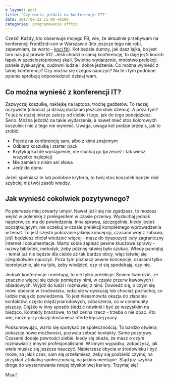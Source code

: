 ```yaml
---
o layout: post
title: 'Czy warto jeździć na konferencje IT?'
date: 2017-09-22 21:00 +0100
categories: programowanie offtop
---
```


Cześć! Każdy, kto obserwuje mojego FB, wie, że aktualnie przebywam na konferencji FrontEnd-con w Warszawie (kto jeszcze tego nie robi, zapewniam, że warto - [koci fb](https://www.facebook.com/kotzrodlowy/)). Kot będzie dumny, jak dasz lajka, bo jest tam nas już prawie 512. Jeśli chodzi o samą konferencję, to daję jej 5 kocich łapek w sześciostopniowej skali. Świetne wydarzenie, mnóstwo prelekcji, panele dyskusyjne, cudowni ludzie i dobre jedzenie. Co można wynieść z takiej konferencji? Czy można się czegoś nauczyć? Na te i tym podobne pytania spróbuję odpowiedzieć dzisiaj wam. 

## Co można wynieść z konferencji IT? 

Zazwyczaj koszulkę, naklejkę na laptopa, trochę gadżetów. To raczej oczywiste (chociaż ja dzisiaj dostałam jeszcze słoik dżemu). A poza tym? To już w dużej mierze zależy od ciebie i tego, jak do tego podejdziesz. Serio. Można jeździć na takie wydarzenia, a nawet mieć stos kolorowych koszulek i nic z tego nie wynieść. Uwaga, uwaga kot podaje przepis, jak to zrobić:

* Pojedź na konferencję sam, albo z kimś znajomym
* Odbierz koszulkę i starter pack
* Krytykuj każde wystąpienie, nie słuchaj go (przecież i tak wiesz wszystko najlepiej)
* Nie zamień z nikim ani słowa
* Jedź do domu

Jeżeli spełniasz te lub podobne kryteria, to twój stos koszulek będzie rósł szybciej niż twój zasób wiedzy. 

## Jak wynieść cokolwiek pozytywnego?

Po pierwsze miej otwarty umysł. Nawet jeśli się nie zgadzasz, to możesz wejść w polemikę z prelegentem w czasie przerwy. Wysłuchaj jednak najpierw, co ma do powiedzenia. Inna sprawa, szczególnie, kiedy jesteś początkującym, nie oczekuj w czasie prelekcji kompletnego wprowadzenia w temat. To jest często pokazanie jakiejś koncepcji, czasami wręcz zabawa, jeśli będziesz chciał wiedzieć więcej - masz do dyspozycji cały zagraniczny internet i dokumentacje. Warto sobie zapisać pewne kluczowe sprawy - nazwy bibliotek, metodyk, żeby później łatwiej było szukać. Wtedy pamiętaj - temat już nie będzie dla ciebie aż tak bardzo obcy, więc łatwiej się czegokolwiek nauczyć.  Poza tym poznasz pewne koncepcje, czasami tylko teoretycznie, ale na tyle, żeby wiedzieć, czy ci się spodobają, czy nie.

Jednak konferencje i meetupy, to nie tylko prelekcje. Śmiem twierdzić, że znacznie więcej się dzieje pomiędzy nimi, w czasie przerw kawowych i obiadowych. Wyjdź do ludzi i rozmawiaj z nimi. Dowiedz się, o czym się mówi obecnie w środowisku, wdaj się w dyskusję lub chociaż posłuchaj, co ludzie mają do powiedzenia. To jest niesamowita okazja do złapania kontaktów, często międzynarodowych, zobaczenia, co w community piszczy. Ciężko w inny sposób śledzić nowinki i być ze wszystkim na bieżąco. Kontakty branźowe, to też cenna rzecz - trzeba o nie dbać. Kto wie, może przy okazji dostaniesz ofertę lepszej pracy. 

Podsumowując, warto się spotykać ze społecznością. To bardzo otwiera, pokazuje nowe możliwości, pozwala zebrać kontakty. Same pozytywy. Czasami dodaje pewności siebie, kiedy się okaże, że masz o czym rozmawiać z innymi profesjonalistami. W innym wypadku, zobaczysz, jak wiele musisz się jeszcze nauczyć. Nabierzesz obycia w środowisku i być może, za jakiś czas, sam się przełamiesz, żeby się podzielić czymś, na przykład z lokalną społecznością, na jakimś meetupie. Stąd już szybka droga do wystartowania twojej błyskotliwej kariery. Trzymaj się! 

Miau!
